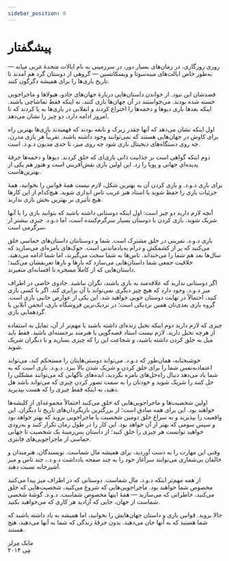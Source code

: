 ```yaml
---
sidebar_position: 0
---
```


# پیشگفتار
روزی روزگاری، در زمان‌های بسیار دور، در سرزمینی به نام ایالات متحدهٔ غربی میانه — به‌طور خاص ایالت‌های مینه‌سوتا و ویسکانسین — گروهی از دوستان گرد هم آمدند تا تاریخ بازی‌ها را برای همیشه دگرگون کنند.

قصدشان این نبود. از خواندن داستان‌هایی دربارهٔ جهان‌های جادو، هیولاها و ماجراجویی خسته شده بودند. می‌خواستند در آن جهان‌ها بازی کنند، نه اینکه فقط تماشاچی باشند. اینکه بعدها بازی دیوها و دخمه‌ها را اختراع کردند و انقلابی در بازی‌ها به پا کردند که تا امروز ادامه دارد، دو چیز را نشان می‌دهد.

اول اینکه نشان می‌دهد که آنها چقدر زیرک و نابغه بودند که فهمیدند بازی‌ها بهترین راه برای کاوش در جهان‌هایی هستند که نمی‌توانند وجود داشته باشند. تقریباً هر بازی مدرن، چه روی دستگاه‌های دیجیتال بازی شود چه روی میز، تا حدی مدیون د.و.د. است.

دوم اینکه گواهی است بر جذابیت ذاتی بازی‌ای که خلق کردند. دیوها و دخمه‌ها جرقهٔ پدیده‌ای جهانی و پویا را زد. این اولین بازی نقش‌آفرینی است و هنوز هم یکی از بهترین‌هاست.

برای بازی د.و.د. و بازی کردن آن به بهترین شکل، لازم نیست همهٔ قوانین را بخوانید، همهٔ جزئیات بازی را حفظ شوید یا استاد هنر غریب تاس‌ اندازی شوید. هیچ‌کدام از این کارها هیچ تأثیری بر بهترین بخش بازی ندارند.

آنچه لازم دارید دو چیز است: اول اینکه دوستانی داشته باشید که بتوانید بازی را با آنها شریک شوید. بازی کردن با دوستان بسیار سرگرم‌کننده است، اما د.و.د. چیزی بیشتر از سرگرمی است.

بازی د.و.د. تمرینی در خلق مشترک است. شما و دوستانتان داستان‌های حماسی خلق می‌کنید که پر از کشمکش و درام به‌یادماندنی است. جوک‌های بامزه‌ای می‌سازید که سال‌ها بعد هم شما را می‌خنداند. تاس‌ها به شما سخت می‌گیرند، اما شما ادامه می‌دهید. خلاقیت جمعی شما داستان‌هایی می‌سازد که بارها و بارها تعریفشان می‌کنید؛ داستان‌هایی که از کاملاً مسخره تا افسانه‌ای متغیرند.

اگر دوستانی ندارید که علاقه‌مند به بازی باشند، نگران نباشید. جادوی خاصی در اطراف میز د.و.د. وجود دارد که هیچ چیز دیگری نمی‌تواند با آن برابری کند. اگر با کسی بازی کنید، احتمالاً در نهایت دوستان خوبی خواهید شد. این یکی از عوارض جانبی بازی است. گروه بازی بعدی‌تان همین نزدیکی است؛ در نزدیک‌ترین فروشگاه بازی، انجمن آنلاین یا گردهمایی بازی.

چیزی که لازم دارید دوم اینکه تخیل زنده‌ای داشته باشید یا مهم‌تر از آن، تمایل به استفاده از هرچه تخیل دارید. لازم نیست استاد قصه‌گویی یا هنرمند برجسته‌ای باشید. فقط باید میل به خلق کردن داشته باشید، و شجاعت این را که چیزی بسازید و با دیگران شریک شوید.

خوشبختانه، همان‌طور که د.و.د. می‌تواند دوستی‌هایتان را مستحکم کند، می‌تواند اعتمادبه‌نفس شما را برای خلق کردن و شریک شدن بالا ببرد. د.و.د. بازی است که به شما یاد می‌دهد دنبال راه‌حل‌های بامزه بگردید، ایده‌های ناگهانی که می‌توانند مشکلی را حل کنند را شریک شوید و خودتان را به سمت تصور کردن چیزی که می‌تواند باشد هل دهید، نه اینکه فقط چیزی را که هست بپذیرید.

اولین شخصیت‌ها و ماجراجویی‌هایی که خلق می‌کنید احتمالاً مجموعه‌ای از کلیشه‌ها خواهند بود. این برای همه صادق است؛ از بزرگترین بازیگردان‌های تاریخ تا دیگران. این واقعیت را بپذیرید و به سراغ خلق دومین شخصیت یا ماجراجویی بروید که بهتر خواهد بود و سپس سومی که بهتر از آن خواهد بود. این کار را در طول زمان تکرار کنید و به‌زودی خواهید توانست هر چیزی را خلق کنید؛ از داستان پس‌زمینهٔ یک شخصیت تا جهانی حماسی از ماجراجویی‌های فانتزی.

وقتی این مهارت را به دست آوردید، برای همیشه مال شماست. نویسندگان، هنرمندان و خالقان بی‌شماری می‌توانند سرآغاز خود را به چند صفحه یادداشت د.و.د.، چند تاس و میز آشپزخانه نسبت دهند.

از همه مهم‌تر اینکه د.و.د. مال شماست. دوستانی که در اطراف میز پیدا می‌کنید مخصوص شما خواهند بود. ماجراجویی‌هایی که شروع می‌کنید، شخصیت‌هایی که خلق می‌کنید، خاطراتی که می‌سازید — همهٔ اینها مخصوص شماست. د.و.د. گوشهٔ شخصی شماست از جهان، جایی که آزادید هر کاری که می‌خواهید بکنید.

حالا بروید. قوانین بازی و داستان جهان‌هایش را بخوانید، اما همیشه به یاد داشته باشید که شما هستید که به آنها جان می‌دهید. بدون جرقهٔ زندگی که شما به آنها می‌دهید، هیچ هستند.

مایک مِرلز  
مِی ۲۰۱۴